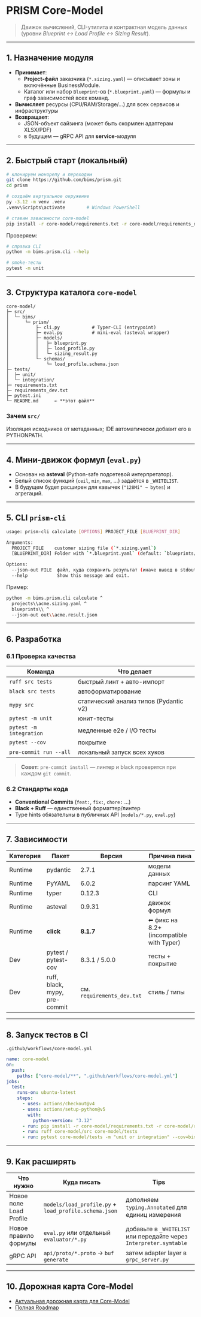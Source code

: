 # **PRISM Core-Model**

> Движок вычислений, CLI-утилита и контрактная модель данных  
> (уровни *Blueprint ↔ Load Profile ↔ Sizing Result*).

---

## 1. Назначение модуля

* **Принимает**:  
  * **Project-файл** заказчика (`*.sizing.yaml`) — описывает зоны и
    включённые BusinessModule.  
  * Каталог или набор `Blueprint`-ов (`*.blueprint.yaml`) — формулы и граф зависимостей
    всех команд.
* **Вычисляет** ресурсы (CPU/RAM/Storage/…) для всех сервисов и инфраструктуры
* **Возвращает**:
  * JSON-объект сайзинга (может быть скормлен адаптерам XLSX/PDF)
  * в будущем — gRPC API для **service**-модуля

---

## 2. Быстрый старт (локальный)

```bash
# клонируем монорепу и переходим
git clone https://github.com/bims/prism.git
cd prism

# создаём виртуальное окружение
py -3.12 -m venv .venv
.venv\Scripts\activate        # Windows PowerShell

# ставим зависимости core-model
pip install -r core-model/requirements.txt -r core-model/requirements_dev.txt
```

Проверяем:

```bash
# справка CLI
python -m bims.prism.cli --help

# smoke-тесты
pytest -m unit
```

---

## 3. Структура каталога `core-model`

```text
core-model/
├─ src/
│  └─ bims/
│      └─ prism/
│          ├─ cli.py            # Typer-CLI (entrypoint)
│          ├─ eval.py           # mini-eval (asteval wrapper)
│          ├─ models/
│          │   ├─ blueprint.py
│          │   ├─ load_profile.py
│          │   └─ sizing_result.py
│          └─ schemas/
│              └─ load_profile.schema.json
├─ tests/
│  ├─ unit/
│  └─ integration/
├─ requirements.txt
├─ requirements_dev.txt
├─ pytest.ini
└─ README.md      ← **этот файл**
```

### Зачем `src/`
Изоляция исходников от метаданных; IDE автоматически добавит его в PYTHONPATH.

---

## 4. Мини-движок формул (`eval.py`)

* Основан на **asteval** (Python-safe подсетевой интерпретатор).
* Белый список функций (`ceil`, `min`, `max`, …​) задаётся в `_WHITELIST`.
* В будущем будет расширен для кавычек (`"128Mi" → bytes`) и агрегаций.

---

## 5. CLI `prism-cli`

```bash
usage: prism-cli calculate [OPTIONS] PROJECT_FILE [BLUEPRINT_DIR]

Arguments:
  PROJECT_FILE    customer sizing file (`*.sizing.yaml`)
  [BLUEPRINT_DIR] Folder with `*.blueprint.yaml` (default: `blueprints/`)

Options:
  --json-out FILE  файл, куда сохранить результат (иначе вывод в stdout)
  --help           Show this message and exit.
```

Пример:

```bash
python -m bims.prism.cli calculate ^
  projects\\acme.sizing.yaml ^
  blueprints\\ ^
  --json-out out\\acme.result.json
```

---

## 6. Разработка

### 6.1 Проверка качества

| Команда                       | Что делает                               |
|-------------------------------|------------------------------------------|
| `ruff src tests`             | быстрый линт + авто-импорт               |
| `black src tests`            | автоформатирование                       |
| `mypy src`                   | статический анализ типов (Pydantic v2)   |
| `pytest -m unit`             | юнит-тесты                               |
| `pytest -m integration`      | медленные e2e / I/O тесты                |
| `pytest --cov`               | покрытие                                 |
| `pre-commit run --all`       | локальный запуск всех хуков              |

> **Совет:** `pre-commit install` — линтер и black проверятся при каждом `git commit`.

### 6.2 Стандарты кода

* **Conventional Commits** (`feat:`, `fix:`, `chore:` …​)
* **Black + Ruff** — единственный форматтер/линтер
* Type hints обязательны в публичных API (`models/*.py`, `eval.py`)

---

## 7. Зависимости

| Категория | Пакет | Версия | Причина пина |
|-----------|-------|--------|--------------|
| Runtime   | pydantic | 2.7.1 | модели данных |
| Runtime   | PyYAML  | 6.0.2 | парсинг YAML  |
| Runtime   | typer   | 0.12.3 | CLI           |
| Runtime   | asteval | 0.9.31 | движок формул |
| Runtime   | **click** | **8.1.7** | ⬅ фикс на 8.2+ (incompatible with Typer) |
| Dev       | pytest / pytest-cov | 8.3.1 / 5.0.0 | тесты + покрытие |
| Dev       | ruff, black, mypy, pre-commit | см. `requirements_dev.txt` | стиль / типы |

---

## 8. Запуск тестов в CI

`.github/workflows/core-model.yml`

```yaml
name: core-model
on:
  push:
    paths: ["core-model/**", ".github/workflows/core-model.yml"]
jobs:
  test:
    runs-on: ubuntu-latest
    steps:
      - uses: actions/checkout@v4
      - uses: actions/setup-python@v5
        with:
          python-version: "3.12"
      - run: pip install -r core-model/requirements.txt -r core-model/requirements_dev.txt
      - run: ruff core-model/src core-model/tests
      - run: pytest core-model/tests -m "unit or integration" --cov=bims.prism
```

---

## 9. Как расширять

| Что нужно | Куда писать | Tips |
|-----------|-------------|------|
| Новое поле Load Profile | `models/load_profile.py` + `load_profile.schema.json` | дополняем `typing.Annotated` для единиц измерения |
| Новое правило формулы   | `eval.py` или отдельный `evaluator/*.py` | добавьте в `_WHITELIST` или передайте через `Interpreter.symtable` |
| gRPC API                | `api/proto/*.proto` → `buf generate`     | затем adapter layer в `grpc_server.py` |

---

## 10. Дорожная карта Core-Model

* [Актуальная дорожная карта для Core-Model](./ROADMAP.md)
* [Полная Roadmap](../docs/roadmap.md)

